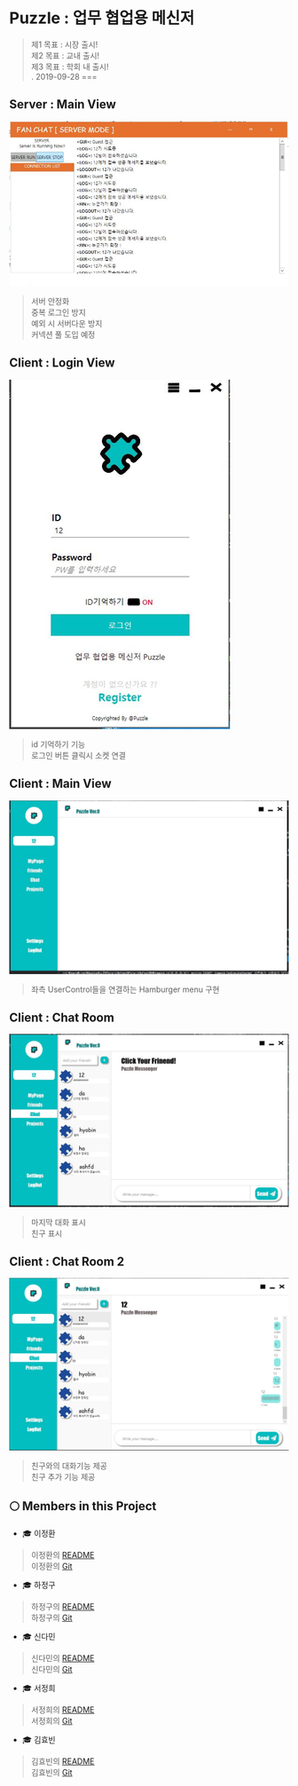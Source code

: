 Puzzle :  업무 협업용 메신저
===
> 제1 목표 : 시장 출시!<br>
> 제2 목표 : 교내 출시!<br>
> 제3 목표 : 학회 내 출시!<br>
.
2019-09-28
===

Server : Main View
---
![](./img/server.JPG)
> 서버 안정화 <br>
> 중복 로그인 방지 <br>
> 예외 시 서버다운 방지 <br>
> 커넥션 풀 도입 예정


Client : Login View
----
![](./img/clientlogin.JPG)
> id 기억하기 기능<br>
> 로그인 버튼 클릭시 소켓 연결

Client : Main View
---
![](./img/mainviewDefault.JPG)
> 좌측 UserControl들을 연결하는 Hamburger menu 구현 <br>

Client : Chat Room
---
![](./img/mainviewChat.JPG)
> 마지막 대화 표시<br>
> 친구 표시

Client : Chat Room 2
---
![](./img/mainviewChat2.JPG)
> 친구와의 대화기능 제공 <br>
> 친구 추가 기능 제공<br>

🌕 Members in this Project 
---

- 🎓 이정환
>이정환의 [README](./winterlood/README.md)<br>
>이정환의 [Git](https://github.com/winterlood)

- 🎓 하정구
>하정구의 [README](./hjg0629/README.md)<br>
>하정구의 [Git](https://github.com/hjg0629)

- 🎓 신다민
>신다민의 [README](./favian/README.md)<br>
>신다민의 [Git](https://github.com/damin8)

- 🎓 서정희
>서정희의 [README](./abcdefgfg1/README.md)<br>
>서정희의 [Git](https://github.com/abcdefgfg1)

- 🎓 김효빈
>김효빈의 [README](./sg05138/README.md)<br>
>김효빈의 [Git](https://github.com/sg05138)

